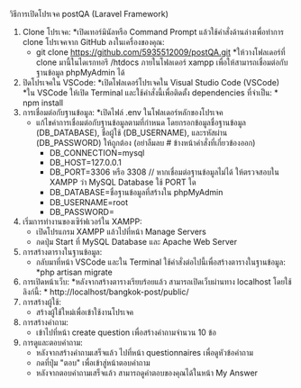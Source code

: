 วิธีการเปิดโปรเจค postQA (Laravel Framework)
1. Clone โปรเจค:
    *เปิดเทอร์มินัลหรือ Command Prompt แล้วใช้คำสั่งด้านล่างเพื่อทำการ clone โปรเจคจาก GitHub ลงในเครื่องของคุณ:
      * git clone https://github.com/5935512009/postQA.git
    *ให้วางโฟลเดอร์ที่ clone มานี้ในไดเรกทอรี /htdocs ภายในโฟลเดอร์ xampp เพื่อให้สามารถเชื่อมต่อกับฐานข้อมูล phpMyAdmin ได้
2. ปิดโปรเจคใน VSCode:
    *เปิดโฟลเดอร์โปรเจคใน Visual Studio Code (VSCode)
    *ใน VSCode ให้เปิด Terminal และใช้คำสั่งนี้เพื่อติดตั้ง dependencies ที่จำเป็น:
       * npm install
3. การเชื่อมต่อกับฐานข้อมูล:
    *เปิดไฟล์ .env ในโฟลเดอร์หลักของโปรเจค
    * แก้ไขค่าการเชื่อมต่อกับฐานข้อมูลตามที่กำหนด โดยกรอกข้อมูลชื่อฐานข้อมูล (DB_DATABASE), ชื่อผู้ใช้ (DB_USERNAME), และรหัสผ่าน (DB_PASSWORD) ให้ถูกต้อง (อย่าลืมลบ # ข้างหน้าคำสั่งที่เกี่ยวข้องออก)
        * DB_CONNECTION=mysql
        * DB_HOST=127.0.0.1
        * DB_PORT=3306 หรือ 3308 // หากเชื่อมต่อฐานข้อมูลไม่ได้ ให้ตรวจสอบใน XAMPP ว่า MySQL Database ใช้ PORT ใด
        * DB_DATABASE=ชื่อฐานข้อมูลที่สร้างใน phpMyAdmin
        * DB_USERNAME=root
        * DB_PASSWORD=
4. เริ่มการทำงานของเซิร์ฟเวอร์ใน XAMPP:
    * เปิดโปรแกรม XAMPP แล้วไปที่หน้า Manage Servers
    * กดปุ่ม Start ที่ MySQL Database และ Apache Web Server
5. การสร้างตารางในฐานข้อมูล:
    * กลับมาที่หน้า VSCode และใน Terminal ใช้คำสั่งต่อไปนี้เพื่อสร้างตารางในฐานข้อมูล:
       *php artisan migrate
6. การเปิดหน้าเว็บ:
    *หลังจากสร้างตารางเรียบร้อยแล้ว สามารถเปิดเว็บผ่านทาง localhost โดยใช้ลิงก์นี้:
       * http://localhost/bangkok-post/public/
7. การสร้างผู้ใช้:
    * สร้างผู้ใช้ใหม่เพื่อเข้าใช้งานโปรเจค
8. การสร้างคำถาม:
    * เข้าไปที่หน้า create question เพื่อสร้างคำถามจำนวน 10 ข้อ
9. การดูและตอบคำถาม:
    * หลังจากสร้างคำถามเสร็จแล้ว ไปที่หน้า questionnaires เพื่อดูหัวข้อคำถาม
    * กดที่ปุ่ม "ตอบ" เพื่อเข้าสู่หน้าตอบคำถาม
    * หลังจากตอบคำถามเสร็จแล้ว สามารถดูคำตอบของคุณได้ในหน้า My Answer
